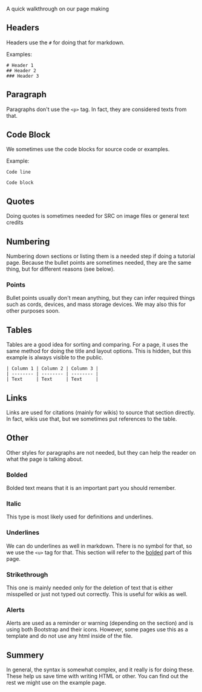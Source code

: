 A quick walkthrough on our page making

## Headers

Headers use the `#` for doing that for markdown.

Examples:

```
# Header 1
## Header 2
### Header 3
```

## Paragraph

Paragraphs don't use the `<p>` tag. In fact, they are considered texts from that.

## Code Block

We sometimes use the code blocks for source code or examples.

Example:

`Code line`

```
Code block
```

## Quotes

Doing quotes is sometimes needed for SRC on image files or general text credits

## Numbering

Numbering down sections or listing them is a needed step if doing a tutorial page. Because the bullet points are sometimes needed, they are the same thing, but for different reasons (see below).

### Points

Bullet points usually don't mean anything, but they can infer required things such as cords, devices, and mass storage devices. We may also this for other purposes soon.

## Tables

Tables are a good idea for sorting and comparing. For a page, it uses the same method for doing the title and layout options. This is hidden, but this example is always visible to the public.

```
| Column 1 | Column 2 | Column 3 |
| -------- | -------- | -------- |
| Text     | Text     | Text     |
```

## Links

Links are used for citations (mainly for wikis) to source that section directly. In fact, wikis use that, but we sometimes put references to the table.

## Other

Other styles for paragraphs are not needed, but they can help the reader on what the page is talking about.

### Bolded

Bolded text means that it is an important part you should remember.

### Italic

This type is most likely used for definitions and underlines.

### Underlines

We can do underlines as well in markdown. There is no symbol for that, so we use the `<u>` tag for that. This section will refer to the [bolded](#bolded) part of this page.

### Strikethrough

This one is mainly needed only for the deletion of text that is either misspelled or just not typed out correctly. This is useful for wikis as well.

### Alerts

Alerts are used as a reminder or warning (depending on the section) and is using both Bootstrap and their icons. However, some pages use this as a template and do not use any html inside of the file.

## Summery

In general, the syntax is somewhat complex, and it really is for doing these. These help us save time with writing HTML or other. You can find out the rest we might use on the example page.